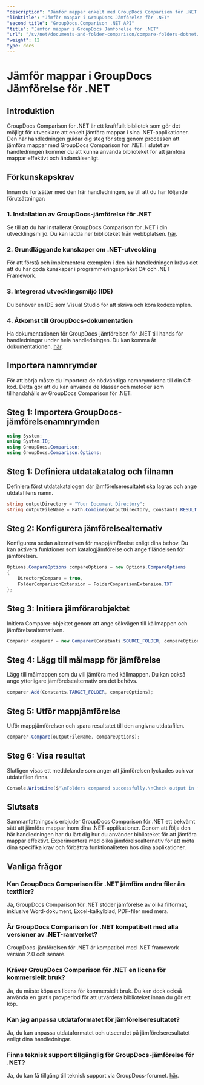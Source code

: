 ```yaml
---
"description": "Jämför mappar enkelt med GroupDocs Comparison för .NET. Följ våra steg-för-steg-anvisningar för effektiv mappjämförelse. Förbättra dina .NET-applikationer."
"linktitle": "Jämför mappar i GroupDocs Jämförelse för .NET"
"second_title": "GroupDocs.Comparison .NET API"
"title": "Jämför mappar i GroupDocs Jämförelse för .NET"
"url": "/sv/net/documents-and-folder-comparison/compare-folders-dotnet/"
"weight": 12
type: docs
---
```

# Jämför mappar i GroupDocs Jämförelse för .NET

## Introduktion
GroupDocs Comparison for .NET är ett kraftfullt bibliotek som gör det möjligt för utvecklare att enkelt jämföra mappar i sina .NET-applikationer. Den här handledningen guidar dig steg för steg genom processen att jämföra mappar med GroupDocs Comparison for .NET. I slutet av handledningen kommer du att kunna använda biblioteket för att jämföra mappar effektivt och ändamålsenligt.
## Förkunskapskrav
Innan du fortsätter med den här handledningen, se till att du har följande förutsättningar:
### 1. Installation av GroupDocs-jämförelse för .NET
Se till att du har installerat GroupDocs Comparison for .NET i din utvecklingsmiljö. Du kan ladda ner biblioteket från webbplatsen. [här](https://releases.groupdocs.com/comparison/net/).
### 2. Grundläggande kunskaper om .NET-utveckling
För att förstå och implementera exemplen i den här handledningen krävs det att du har goda kunskaper i programmeringsspråket C# och .NET Framework.
### 3. Integrerad utvecklingsmiljö (IDE)
Du behöver en IDE som Visual Studio för att skriva och köra kodexemplen.
### 4. Åtkomst till GroupDocs-dokumentation
Ha dokumentationen för GroupDocs-jämförelsen för .NET till hands för handledningar under hela handledningen. Du kan komma åt dokumentationen. [här](https://tutorials.groupdocs.com/comparison/net/).

## Importera namnrymder
För att börja måste du importera de nödvändiga namnrymderna till din C#-kod. Detta gör att du kan använda de klasser och metoder som tillhandahålls av GroupDocs Comparison för .NET.
## Steg 1: Importera GroupDocs-jämförelsenamnrymden
```csharp
using System;
using System.IO;
using GroupDocs.Comparison;
using GroupDocs.Comparison.Options;
```

## Steg 1: Definiera utdatakatalog och filnamn
Definiera först utdatakatalogen där jämförelseresultatet ska lagras och ange utdatafilens namn.
```csharp
string outputDirectory = "Your Document Directory";
string outputFileName = Path.Combine(outputDirectory, Constants.RESULT_FOLDER);
```
## Steg 2: Konfigurera jämförelsealternativ
Konfigurera sedan alternativen för mappjämförelse enligt dina behov. Du kan aktivera funktioner som katalogjämförelse och ange filändelsen för jämförelsen.
```csharp
Options.CompareOptions compareOptions = new Options.CompareOptions
{
    DirectoryCompare = true,
    FolderComparisonExtension = FolderComparisonExtension.TXT
};
```
## Steg 3: Initiera jämförarobjektet
Initiera Comparer-objektet genom att ange sökvägen till källmappen och jämförelsealternativen.
```csharp
Comparer comparer = new Comparer(Constants.SOURCE_FOLDER, compareOptions);
```
## Steg 4: Lägg till målmapp för jämförelse
Lägg till målmappen som du vill jämföra med källmappen. Du kan också ange ytterligare jämförelsealternativ om det behövs.
```csharp
comparer.Add(Constants.TARGET_FOLDER, compareOptions);
```
## Steg 5: Utför mappjämförelse
Utför mappjämförelsen och spara resultatet till den angivna utdatafilen.
```csharp
comparer.Compare(outputFileName, compareOptions);
```
## Steg 6: Visa resultat
Slutligen visas ett meddelande som anger att jämförelsen lyckades och var utdatafilen finns.
```csharp
Console.WriteLine($"\nFolders compared successfully.\nCheck output in {Directory.GetCurrentDirectory()}.");
```

## Slutsats
Sammanfattningsvis erbjuder GroupDocs Comparison för .NET ett bekvämt sätt att jämföra mappar inom dina .NET-applikationer. Genom att följa den här handledningen har du lärt dig hur du använder biblioteket för att jämföra mappar effektivt. Experimentera med olika jämförelsealternativ för att möta dina specifika krav och förbättra funktionaliteten hos dina applikationer.
## Vanliga frågor
### Kan GroupDocs Comparison för .NET jämföra andra filer än textfiler?
Ja, GroupDocs Comparison för .NET stöder jämförelse av olika filformat, inklusive Word-dokument, Excel-kalkylblad, PDF-filer med mera.
### Är GroupDocs Comparison för .NET kompatibelt med alla versioner av .NET-ramverket?
GroupDocs-jämförelsen för .NET är kompatibel med .NET framework version 2.0 och senare.
### Kräver GroupDocs Comparison för .NET en licens för kommersiellt bruk?
Ja, du måste köpa en licens för kommersiellt bruk. Du kan dock också använda en gratis provperiod för att utvärdera biblioteket innan du gör ett köp.
### Kan jag anpassa utdataformatet för jämförelseresultatet?
Ja, du kan anpassa utdataformatet och utseendet på jämförelseresultatet enligt dina handledningar.
### Finns teknisk support tillgänglig för GroupDocs-jämförelse för .NET?
Ja, du kan få tillgång till teknisk support via GroupDocs-forumet. [här](https://forum.groupdocs.com/c/comparison/12).